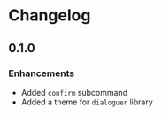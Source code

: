 # Changelog

## 0.1.0

### Enhancements
* Added `confirm` subcommand
* Added a theme for `dialoguer` library
